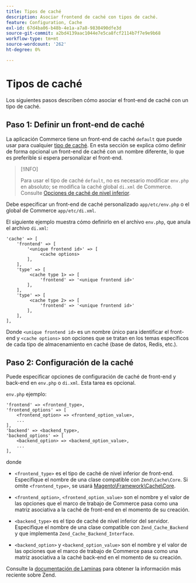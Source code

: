 ```yaml
---
title: Tipos de caché
description: Asociar frontend de caché con tipos de caché.
feature: Configuration, Cache
exl-id: 67d4ba06-b48b-4e1a-a7a8-9830490dfe3d
source-git-commit: a2bd4139aac1044e7e5ca8fcf2114b7f7e9e9b68
workflow-type: tm+mt
source-wordcount: '262'
ht-degree: 0%

---
```


# Tipos de caché

Los siguientes pasos describen cómo asociar el front-end de caché con un tipo de caché.

## Paso 1: Definir un front-end de caché

La aplicación Commerce tiene un front-end de caché `default` que puede usar para cualquier [tipo de caché](../cli/manage-cache.md#clean-and-flush-cache-types). En esta sección se explica cómo definir de forma opcional un front-end de caché con un nombre diferente, lo que es preferible si espera personalizar el front-end.

>[!INFO]
>
>Para usar el tipo de caché `default`, no es necesario modificar `env.php` en absoluto; se modifica la caché global `di.xml` de Commerce. Consulte [Opciones de caché de nivel inferior](cache-options.md).

Debe especificar un front-end de caché personalizado `app/etc/env.php` o el global de Commerce `app/etc/di.xml`.

El siguiente ejemplo muestra cómo definirlo en el archivo `env.php`, que anula el archivo `di.xml`:

```php?start_inline=1
'cache' => [
    'frontend' => [
        '<unique frontend id>' => [
             <cache options>
        ],
    ],
    'type' => [
         <cache type 1> => [
             'frontend' => '<unique frontend id>'
        ],
    ],
    'type' => [
         <cache type 2> => [
             'frontend' => '<unique frontend id>'
        ],
    ],
],
```

Donde `<unique frontend id>` es un nombre único para identificar el front-end y `<cache options>` son opciones que se tratan en los temas específicos de cada tipo de almacenamiento en caché (base de datos, Redis, etc.).

## Paso 2: Configuración de la caché

Puede especificar opciones de configuración de caché de front-end y back-end en `env.php` o `di.xml`. Esta tarea es opcional.

`env.php` ejemplo:

```php?start_inline=1
'frontend' => <frontend_type>,
'frontend_options' => [
    <frontend_option> => <frontend_option_value>,
    ...
],
'backend' => <backend_type>,
'backend_options' => [
    <backend_option> => <backend_option_value>,
    ...
],
```

donde

- `<frontend_type>` es el tipo de caché de nivel inferior de front-end. Especifique el nombre de una clase compatible con `Zend\Cache\Core`.
Si omite `<frontend_type>`, se usará [Magento\Framework\Cache\Core](https://github.com/magento/magento2/blob/2.4/lib/internal/Magento/Framework/Cache/Core.php).

- `<frontend_option>`, `<frontend_option_value>` son el nombre y el valor de las opciones que el marco de trabajo de Commerce pasa como una matriz asociativa a la caché de front-end en el momento de su creación.
- `<backend_type>` es el tipo de caché de nivel inferior del servidor. Especifique el nombre de una clase compatible con `Zend_Cache_Backend` y que implementa `Zend_Cache_Backend_Interface`.
- `<backend_option>` y `<backend_option_value>` son el nombre y el valor de las opciones que el marco de trabajo de Commerce pasa como una matriz asociativa a la caché back-end en el momento de su creación.

Consulte la [documentación de Laminas](https://docs.laminas.dev/) para obtener la información más reciente sobre Zend.
